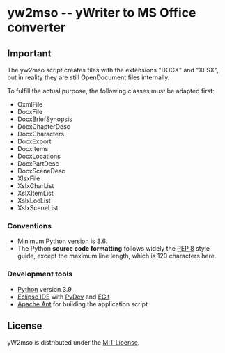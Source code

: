 # yw2mso -- yWriter to MS Office converter

## Important

The yw2mso script creates files with the extensions "DOCX" and "XLSX", but in reality they are still OpenDocument files internally.

To fulfill the actual purpose, the following classes must be adapted first:

- OxmlFile
- DocxFile
- DocxBriefSynopsis
- DocxChapterDesc
- DocxCharacters
- DocxExport
- DocxItems
- DocxLocations
- DocxPartDesc
- DocxSceneDesc
- XlsxFile
- XslxCharList
- XslXItemList
- XslxLocList
- XslxSceneList


### Conventions

- Minimum Python version is 3.6. 
- The Python **source code formatting** follows widely the [PEP 8](https://www.python.org/dev/peps/pep-0008/) style guide, except the maximum line length, which is 120 characters here.

### Development tools

- [Python](https://python.org) version 3.9
- [Eclipse IDE](https://eclipse.org) with [PyDev](https://pydev.org) and [EGit](https://www.eclipse.org/egit/)
- [Apache Ant](https://ant.apache.org/) for building the application script

## License

yW2mso is distributed under the [MIT License](http://www.opensource.org/licenses/mit-license.php).
